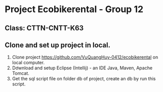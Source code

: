 # Project Ecobikerental - Group 12
## Class: CTTN-CNTT-K63
## Clone and set up project in local.

1. Clone project https://github.com/VuQuangHuy-0412/ecobikerental on local computer.
2. Dơwnload and setup Eclipse (Intellij) - an IDE Java, Maven, Apache Tomcat.
3. Get the sql script file on folder db of project, create an db by run this script.
